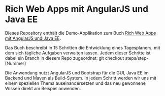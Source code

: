 Rich Web Apps mit AngularJS und Java EE
======================

Dieses Repository enthält die Demo-Applikation zum Buch [Rich Web Apps mit AngularJS und Java EE](https://itunes.apple.com/de/book/rich-web-apps-mit-angularjs/id847457516).

Das Buch beschreibt in 15 Schritten die Entwicklung eines Tagesplaners, mit dem sich tägliche Aufgaben verwalten lassen. Jedem dieser Schritte ist dabei ein Branch in diesem Repo zugeordnet: git checkout steps/step-[Nummer]

Die Anwendung nutzt AngularJS und Bootstrap für die GUI, Java EE im Backend und Maven als Build-System. In jedem Schritt werden wir uns mit einem speziellen Thema auseinandersetzen und das neu gewonnene Wissen direkt am Beispiel anwenden.
